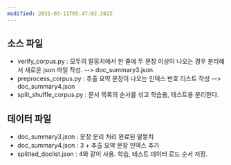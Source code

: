 ```yaml
---
modified: 2021-03-11T05:47:02.262Z
---
```


## 소스 파일
* verify_corpus.py : 모두의 말뭉치에서 한 줄에 두 문장 이상이 나오는 경우 분리해서 새로운 json 파일 작성. --> doc_summary3.json
* preprocess_corpus.py : 추출 요약 문장이 나오는 인덱스 번호 리스트 작성 --> doc_summary4.json
* split_shuffle_corpus.py : 문서 목록의 순서를 섞고 학습용, 테스트용 분리한다.

## 데이터 파일
* doc_summary3.json : 문장 분리 처리 완료된 말뭉치
* doc_summary4.json : 3 + 추출 요약 문장 인덱스 추가
* splitted_doclist.json : 4와 같이 사용. 학습, 테스트 데이터 로드 순서 저장.